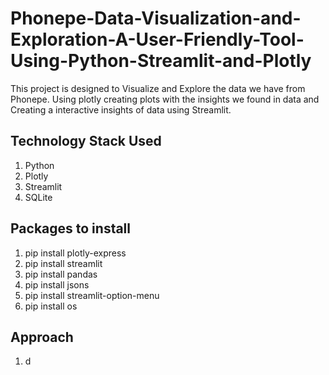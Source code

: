 # Phonepe-Data-Visualization-and-Exploration-A-User-Friendly-Tool-Using-Python-Streamlit-and-Plotly
This project is designed to Visualize and Explore the data we have from Phonepe. Using plotly  creating plots with the insights we found in data and Creating a interactive insights of data using Streamlit.


## Technology Stack Used
1. Python
2. Plotly
3. Streamlit
4. SQLite

## Packages to install 
1. pip install plotly-express
2. pip install streamlit
3. pip install pandas
4. pip install jsons
5. pip install streamlit-option-menu
6. pip install os

## Approach

1. d
